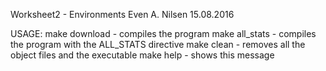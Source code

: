 
Worksheet2 - Environments
Even A. Nilsen
15.08.2016

USAGE:
    make download   - compiles the program
    make all_stats  - compiles the program with the ALL_STATS directive
    make clean      - removes all the object files and the executable
    make help       - shows this message

